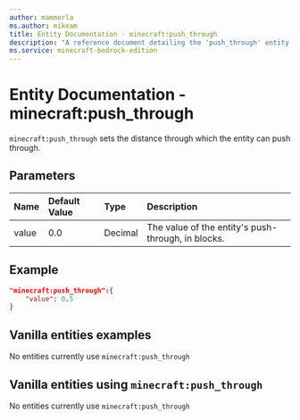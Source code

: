 ```yaml
---
author: mammerla
ms.author: mikeam
title: Entity Documentation - minecraft:push_through
description: "A reference document detailing the 'push_through' entity component"
ms.service: minecraft-bedrock-edition
---
```


# Entity Documentation -  minecraft:push_through

`minecraft:push_through` sets the distance through which the entity can push through.

## Parameters

|Name |Default Value  |Type  |Description  |
|:----------|:----------|:----------|:----------|
|value| 0.0| Decimal| The value of the entity's push-through, in blocks. |

## Example

```json
"minecraft:push_through":{
    "value": 0.5
}
```

## Vanilla entities examples

No entities currently use `minecraft:push_through`

## Vanilla entities using `minecraft:push_through`

No entities currently use `minecraft:push_through`
